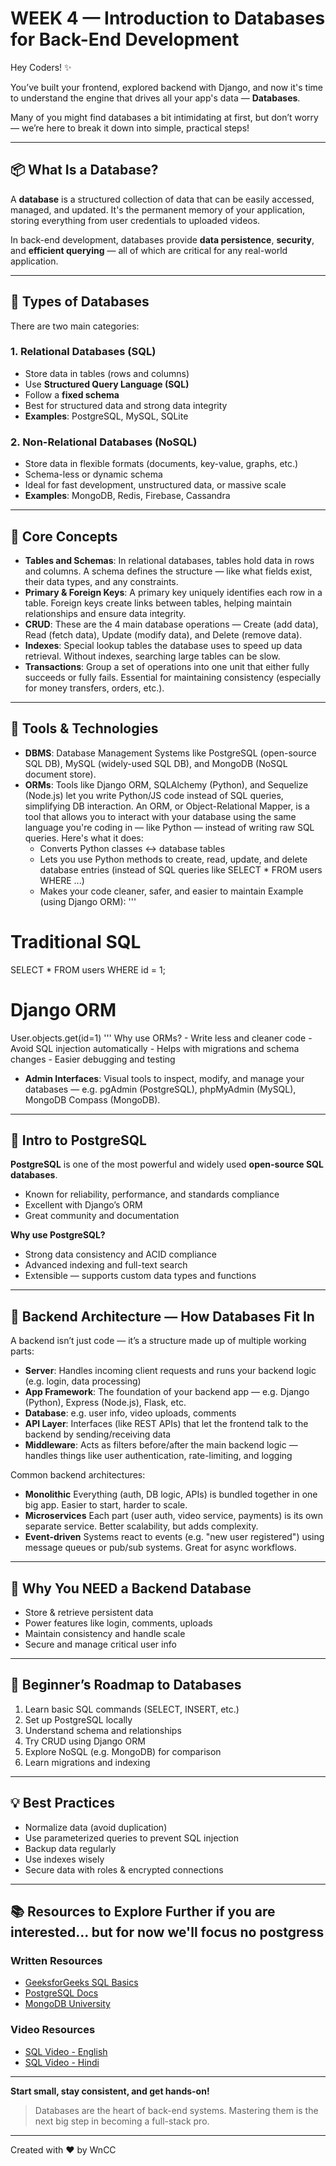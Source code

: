 # WEEK 4 — Introduction to Databases for Back-End Development

Hey Coders! ✨

You’ve built your frontend, explored backend with Django, and now it's time to understand the engine that drives all your app's data — **Databases**.

Many of you might find databases a bit intimidating at first, but don’t worry — we’re here to break it down into simple, practical steps!

---

## 📦 What Is a Database?
A **database** is a structured collection of data that can be easily accessed, managed, and updated. It's the permanent memory of your application, storing everything from user credentials to uploaded videos.

In back-end development, databases provide **data persistence**, **security**, and **efficient querying** — all of which are critical for any real-world application.

---

## 🧠 Types of Databases
There are two main categories:

### 1. **Relational Databases (SQL)**
- Store data in tables (rows and columns)
- Use **Structured Query Language (SQL)**
- Follow a **fixed schema**
- Best for structured data and strong data integrity
- **Examples**: PostgreSQL, MySQL, SQLite

### 2. **Non-Relational Databases (NoSQL)**
- Store data in flexible formats (documents, key-value, graphs, etc.)
- Schema-less or dynamic schema
- Ideal for fast development, unstructured data, or massive scale
- **Examples**: MongoDB, Redis, Firebase, Cassandra

---

## 🔑 Core Concepts
- **Tables and Schemas**: In relational databases, tables hold data in rows and columns. A schema defines the structure — like what fields exist, their data types, and any constraints.
- **Primary & Foreign Keys**: A primary key uniquely identifies each row in a table. Foreign keys create links between tables, helping maintain relationships and ensure data integrity.
- **CRUD**: These are the 4 main database operations — Create (add data), Read (fetch data), Update (modify data), and Delete (remove data).
- **Indexes**: Special lookup tables the database uses to speed up data retrieval. Without indexes, searching large tables can be slow.
- **Transactions**: Group a set of operations into one unit that either fully succeeds or fully fails. Essential for maintaining consistency (especially for money transfers, orders, etc.).

---

## 🧰 Tools & Technologies
- **DBMS**: Database Management Systems like PostgreSQL (open-source SQL DB), MySQL (widely-used SQL DB), and MongoDB (NoSQL document store).
- **ORMs**: Tools like Django ORM, SQLAlchemy (Python), and Sequelize (Node.js) let you write Python/JS code instead of SQL queries, simplifying DB interaction. An ORM, or Object-Relational Mapper, is a tool that allows you to interact with your database using the same language you're coding in — like Python — instead of writing raw SQL queries. Here's what it does:
    - Converts Python classes ↔ database tables
    - Lets you use Python methods to create, read, update, and delete database entries (instead of SQL queries like SELECT * FROM users WHERE ...)
    - Makes your code cleaner, safer, and easier to maintain
Example (using Django ORM):
'''
# Traditional SQL
SELECT * FROM users WHERE id = 1;

# Django ORM
User.objects.get(id=1)
'''
Why use ORMs?
    - Write less and cleaner code
    - Avoid SQL injection automatically
    - Helps with migrations and schema changes
    - Easier debugging and testing
- **Admin Interfaces**: Visual tools to inspect, modify, and manage your databases — e.g. pgAdmin (PostgreSQL), phpMyAdmin (MySQL), MongoDB Compass (MongoDB).

---

## 🐘 Intro to PostgreSQL
**PostgreSQL** is one of the most powerful and widely used **open-source SQL databases**. 

- Known for reliability, performance, and standards compliance
- Excellent with Django’s ORM
- Great community and documentation

**Why use PostgreSQL?**
- Strong data consistency and ACID compliance
- Advanced indexing and full-text search
- Extensible — supports custom data types and functions

---

## 🚧 Backend Architecture — How Databases Fit In
A backend isn’t just code — it’s a structure made up of multiple working parts:

- **Server**: Handles incoming client requests and runs your backend logic (e.g. login, data processing)
- **App Framework**: The foundation of your backend app — e.g. Django (Python), Express (Node.js), Flask, etc.
- **Database**: e.g. user info, video uploads, comments
- **API Layer**: Interfaces (like REST APIs) that let the frontend talk to the backend by sending/receiving data
- **Middleware**: Acts as filters before/after the main backend logic — handles things like user authentication, rate-limiting, and logging

Common backend architectures:
- **Monolithic** Everything (auth, DB logic, APIs) is bundled together in one big app. Easier to start, harder to scale.
- **Microservices** Each part (user auth, video service, payments) is its own separate service. Better scalability, but adds complexity.
- **Event-driven** Systems react to events (e.g. "new user registered") using message queues or pub/sub systems. Great for async workflows.

---

## 🚀 Why You NEED a Backend Database
- Store & retrieve persistent data
- Power features like login, comments, uploads
- Maintain consistency and handle scale
- Secure and manage critical user info

---

## 👣 Beginner’s Roadmap to Databases
1. Learn basic SQL commands (SELECT, INSERT, etc.)
2. Set up PostgreSQL locally
3. Understand schema and relationships
4. Try CRUD using Django ORM
5. Explore NoSQL (e.g. MongoDB) for comparison
6. Learn migrations and indexing

---

## 💡 Best Practices
- Normalize data (avoid duplication)
- Use parameterized queries to prevent SQL injection
- Backup data regularly
- Use indexes wisely
- Secure data with roles & encrypted connections

---

## 📚 Resources to Explore Further if you are interested... but for now we'll focus no postgress
### Written Resources
- [GeeksforGeeks SQL Basics](https://www.geeksforgeeks.org/sql-tutorial/)
- [PostgreSQL Docs](https://www.postgresql.org/docs/)
- [MongoDB University](https://university.mongodb.com/)
### Video Resources
- [SQL Video - English](https://www.youtube.com/watch?v=HXV3zeQKqGY)
- [SQL Video - Hindi](https://www.youtube.com/watch?v=hlGoQC332VM)

---

**Start small, stay consistent, and get hands-on!**

> Databases are the heart of back-end systems. Mastering them is the next big step in becoming a full-stack pro.

---

Created with ❤️ by WnCC
